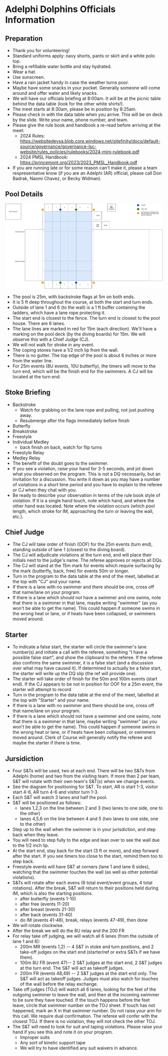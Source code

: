 # Adelphi Dolphins Officials Information

## Preparation 

* Thank you for volunteering!
* Standard uniforms apply:  navy shorts, pants or skirt and a white polo top.
* Bring a refillable water bottle and stay hydrated.
* Wear a hat.
* Use sunscreen.
* Have a rain jacket handy in case the weather turns poor.
* Maybe have some snacks in your pocket.  Generally someone will come around and offer water and likely snacks.
* We will have our officials briefing at 8:00am.  It will be at the picnic table behind the data table (look for the other white shirts!).
* The meet starts at 8:30am, please be in position by 8:25am.
* Please check in with the data table when you arrive. This will be on deck by the slide.  Write your name, phone number, and team.
* Please give the rule book and handbook a re-read before arriving at the meet:
  * 2024 Rules: https://websitedevsa.blob.core.windows.net/sitefinity/docs/default-source/governance/governance-lsc-website/rules_policies/rulebooks/2024-mini-rulebook.pdf
  * 2024 PMSL Handbook: https://princemont.org/2023/2023_PMSL_Handbook.pdf
* If you are running late or for some reason can't make it, please a team respresentative know (if you are an Adelphi (AR) official, please call Don Badrak, Naomi Chavez, or Becky Widman).

## Pool Details

![Pool Layout](images/competition-pool.drawio.png)

* The pool is 25m, with backstroke flags at 5m on both ends.
* It is 5 ft deep throughout the course, at both the start and turn ends.
* Outside of lane 1 and 6 (to the wall) is a 1 ft buffer containing the ladders, which have a lane rope protecting it.
* The start end is closest to the fence. The turn end is closest to the pool house. There are 6 lanes.
* The lane lines are marked in red for 15m (each direction). We'll have a marking on the pool deck (by the diving boards) for 15m. We will observe this with a Chief Judge (CJ).
* We will not walk for stroke in any event.
* The coping stones have a 1/2 inch lip from the wall.
* There is no gutter.  The top edge of the pool is about 6 inches or more from the water line.
* For 25m events (8U events, 10U butterfly), the timers will move to the turn end, which will be the finish end for the swimmers.  A CJ will be located at the turn end.

## Stoke Briefing

* Backstroke
  * Watch for grabbing on the lane rope and pulling, not just pushing away.
  * Resubmerge after the flags immediately before finish
* Butterfly
* Breakstroke
* Freestyle
* Individual Medley
  * back finish on back, watch for flip turns
* Freestyle Relay
* Medley Relay
* The benefit of the doubt goes to the swimmer.
* If you see a violation, raise your hand for 3-5 seconds, and jot down what you observed on the program.  This is not a DQ necessarily, but an invitation for a discussion.
You write it down as you may have a number of violations in a short time period and you have to explain to the referee or CJ when they chat with you.
* Be ready to describe your observation in terms of the rule book style of violation.
If it is a single hand touch, note which hand, and where the other hand was located.  Note where the violation occurs (which pool length, which stroke for IM, approaching the turn or leaving the
wall, etc.).

## Chief Judge

* The CJ will take order of finish (OOF) for the 25m events (turn end), standing outside of lane 1 (closest to the diving board).
* The CJ will adjudicate violations at the turn end, and will place their initials next to the judge's name. The referee approves or rejects all DQs.
* The CJ will stand at the 15m mark for events which require surfacing by the mark (butterfly, back, free) for events 50m or longer.
* Turn in the program to the data table at the end of the meet, labelled at the top with "CJ" and your name.
* If there is a lane with no swimmer and there should be one, cross off that name/lane on your program.
* If there is a lane which should not have a swimmer and one swims, note that there is a swimmer in that lane, maybe writing "swimmer" (as you won't be able to get the name). This could happen
if someone swims in the wrong heat or lane, or if heats have been collapsed, or swimmers moved around.

## Starter

* To indicate a false start, the starter will circle the swimmer's lane number(s) and initiate a call with the referee, something "I have a possible false start", and show the clipboard
to the referee. If the referee also confirms the same swimmer, it is a false start (and a discussion over what may have caused it).  If determined to actually be a false start, the starter will write up the DQ slip (the ref will provide one).
* The starter will take order of finish for the 50m and 100m events (start end).  If the CJ appears to be not in position for OOF for a 25m event, the starter will attempt to record
* Turn in the program to the data table at the end of the meet, labelled at the top with "Starter" and your name.
* If there is a lane with no swimmer and there should be one, cross off that name/lane on your program.
* If there is a lane which should not have a swimmer and one swims, note that there is a swimmer in that lane, maybe writing "swimmer" (as you won't be able to get the name). This could happen
if someone swims in the wrong heat or lane, or if heats have been collapsed, or swimmers moved around.  Clerk of Course will generally notify the referee and maybe the starter if there is time.

## Jursidiction

* Four S&Ts will be used, two at each end. There will be two S&Ts from Adelphi (home) and two from the visiting team.  If more than 2 per team, S&T will rotate with
their own team's S&T(s) when we change events.
* See the diagram for positioning for S&T.  To start, AR is start 1-3, visitor start 4-6, AR turn 4-6 and visitor turn 1-3.
* Each S&T will watch 3 lanes and half the pool.
* S&T will be positioned as follows:
  * lanes 1,2,3 on the line between 2 and 3 (two lanes to one side, one to the other)
  * lanes 4,5,6 on the line between 4 and 5 (two lanes to one side, one to the other)
* Step up to the wall when the swimmer is in your jurisdiction, and step back when they leave.
* You will need to step fully to the edge and lean over to see the wall due to the 1/2 inch lip.
* At the start end, stay back for the start (3 ft or more), and step forward after the start.  If you see timers too close to the start, remind them too to step back.
* Freestyle events will have S&T at corners (lane 1 and lane 6 sides), watching that the swimmer touches the wall (as well as other potential violations).
* S&Ts will rotate after each evens (6 total event/event groups, 4 total rotations).  After the break, S&T will return to their positions held during IM, which is also the starting positions.
  * after butterfly (events 1-10)
  * after free (events 11-20)
  * after breast (events 21-30)
  * after back (events 31-40)
  * do IM (events 41-46), break, relays (events 47-49), then done
* We will rotate clockwise.
* After the break we will do the 8U relay and the 200 FR
* For relay take off judging, we will watch all 6 lanes (from the outside of lane 1 and 6):
  * 200m MR (events 1,2) -- 4 S&T in stoke and turn positions, and 2 take-off judges on the start end (starter/ref or extra S&Ts if we have them).
  * 100m 8U FR (event 47)-- 2 S&T judges at the start end, 2 S&T judges at the turn end.  The S&T will act as takeoff judges.
  * 200m FR (events 48,49) -- 2 S&T judges at the start end only. The S&T will act as takeoff judges.  Judges must also watch for touches of the wall before the relay exchange.
* Take off judges (TOJ) will watch all 6 lanes, looking for the feet of the outgoing swimmer to leave the wall, and then at the incoming swimmer to be sure they have touched.  If the touch happens
before the feet leave, circle that swimmer number on the TOJ sheet.  If touch has not happened, mark an X in that swimmer number.  Do not raise your arm for this call.
We require dual confirmation.  The referee will confer with the closest TOJ. If there is no violation, they will not check the other TOJ. 
* The S&T will need to look for suit and taping violations.  Please raise your hand if you see this and note it on your program.
  * Improper suits
  * Any sort of kinetic support tape
  * We will try to have identified any suit waivers in advance.
